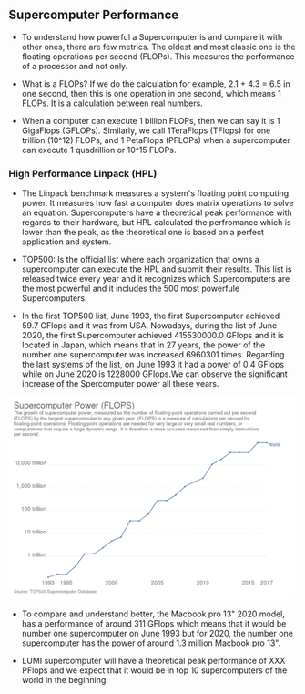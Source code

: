 ## Supercomputer Performance


* To understand how powerful a Supercomputer is and compare it with other ones, there are few metrics. The oldest and most classic one is the floating operations per second (FLOPs). This measures the performance of a processor and not only.

* What is a FLOPs? If we do the calculation for example, 2.1 + 4.3 = 6.5 in one second, then this is one operation in one second, which means 1 FLOPs. It is a calculation between real numbers.

* When a computer can execute 1 billion FLOPs, then we can say it is 1 GigaFlops (GFLOPs). Similarly, we call 1TeraFlops (TFlops) for one trillion (10^12) FLOPs, and  1 PetaFlops (PFLOPs) when a supercomputer can execute 1 quadrillion or 10^15 FLOPs.

### High Performance Linpack (HPL)

* The Linpack benchmark measures a system's floating point computing power. It measures how fast a computer does matrix operations to solve an equation. Supercomputers have a theoretical peak performance with regards to their hardware, but HPL calculated the perfromance which is lower than the peak, as the theoretical one is based on a perfect application and system.

* TOP500: Is the official list where each organization that owns a supercomputer can execute the HPL and submit their results. This list is released twice every year and it recognizes which Supercomputers are the most powerful and it includes the 500 most powerfule Supercomputers.

* In the first TOP500 list, June 1993, the first Supercomputer achieved 59.7 GFlops and it was from USA. Nowadays, during the list of June 2020, the first Supercomputer achieved 415530000.0 GFlops and it is located in Japan, which means that in 27 years, the power of the number one supercomputer was increased 6960301 times. Regarding the last systems of the list, on June 1993 it had a power of 0.4 GFlops while on June 2020 is 1228000 GFlops.We can observe the significant increase of the Spercomputer power all these years.


!["TOP500 Flops"](./images/flops.png)



* To compare and understand better, the Macbook pro 13" 2020 model, has a performance of around 311 GFlops which means that it would be number one supercomputer on June 1993 but for 2020, the number one supercomputer has the power of around 1.3 million Macbook pro 13".



* LUMI supercomputer will have a theoretical peak performance of XXX PFlops and we expect that it would be in top 10 supercomputers of the world in the beginning. 



